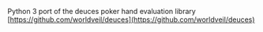 Python 3 port of the deuces poker hand evaluation library
[https://github.com/worldveil/deuces](https://github.com/worldveil/deuces)